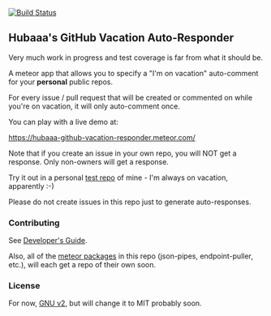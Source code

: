 [![Build Status](https://travis-ci.org/rbabayoff/hubaaa-github-vacation-responder.svg)](https://travis-ci.org/rbabayoff/hubaaa-github-vacation-responder)

## Hubaaa's GitHub Vacation Auto-Responder

Very much work in progress and test coverage is far from what it should be.

A meteor app that allows you to specify a "I'm on vacation" auto-comment for your **personal** public repos.

For every issue / pull request that will be created or commented on while you're on vacation, it will only auto-comment once.

You can play with a live demo at:

https://hubaaa-github-vacation-responder.meteor.com/

Note that if you create an issue in your own repo, you will NOT get a response. Only non-owners will get a response.

Try it out in a personal [test repo](https://github.com/rbabayoff/github-app-test-repo) of mine - I'm always on vacation, apparently :-)

Please do not create issues in this repo just to generate auto-responses.

### Contributing

See [Developer's Guide](docs/DevGuide.md).

Also, all of the [meteor packages](packages) in this repo (json-pipes, endpoint-puller, etc.), will each get a repo of their own soon.

### License

For now, [GNU v2](LICENSE.md), but will change it to MIT probably soon.
